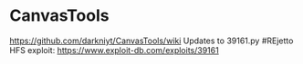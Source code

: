 # CanvasTools
https://github.com/darkniyt/CanvasTools/wiki
Updates to 39161.py #REjetto HFS exploit:  https://www.exploit-db.com/exploits/39161
